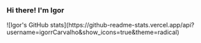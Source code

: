 ### Hi there! I'm Igor

<div>
  ![Igor's GitHub stats](https://github-readme-stats.vercel.app/api?username=igorrCarvalho&show_icons=true&theme=radical)
</div>
